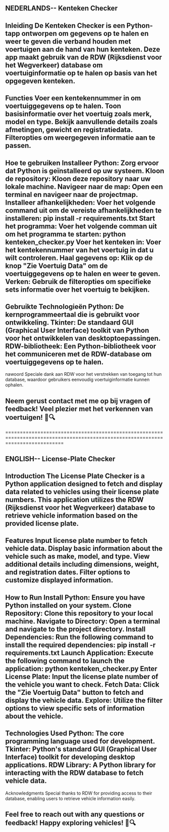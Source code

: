 NEDERLANDS-- Kenteken Checker
--------------------------------------------------------------------------------------------------------------------------------
Inleiding
    De Kenteken Checker is een Python-tapp ontworpen om gegevens op te halen en weer te geven die verband houden met voertuigen aan de hand van hun kenteken. Deze app maakt gebruik van de RDW (Rijksdienst voor het Wegverkeer) database om voertuiginformatie op te halen op basis van het opgegeven kenteken.
--------------------------------------------------------------------------------------------------------------------------------
Functies
    Voer een kentekennummer in om voertuiggegevens op te halen.
    Toon basisinformatie over het voertuig zoals merk, model en type.
    Bekijk aanvullende details zoals afmetingen, gewicht en registratiedata.
    Filteropties om weergegeven informatie aan te passen.
--------------------------------------------------------------------------------------------------------------------------------
Hoe te gebruiken
    Installeer Python: Zorg ervoor dat Python is geïnstalleerd op uw systeem.
    Kloon de repository: Kloon deze repository naar uw lokale machine.
    Navigeer naar de map: Open een terminal en navigeer naar de projectmap.
    Installeer afhankelijkheden: Voer het volgende command uit om de vereiste afhankelijkheden te installeren: pip install -r requirements.txt
    Start het programma: Voer het volgende comman uit om het programma te starten: python kenteken_checker.py
    Voer het kenteken in: Voer het kentekennummer van het voertuig in dat u wilt controleren.
    Haal gegevens op: Klik op de knop "Zie Voertuig Data" om de voertuiggegevens op te halen en weer te geven.
    Verken: Gebruik de filteropties om specifieke sets informatie over het voertuig te bekijken.
--------------------------------------------------------------------------------------------------------------------------------
Gebruikte Technologieën
    Python: De kernprogrammeertaal die is gebruikt voor ontwikkeling.
    Tkinter: De standaard GUI (Graphical User Interface) toolkit van Python voor het ontwikkelen van desktoptoepassingen.
    RDW-bibliotheek: Een Python-bibliotheek voor het communiceren met de RDW-database om voertuiggegevens op te halen.
--------------------------------------------------------------------------------------------------------------------------------
nawoord
    Speciale dank aan RDW voor het verstrekken van toegang tot hun database, waardoor gebruikers eenvoudig voertuiginformatie kunnen ophalen.

Neem gerust contact met me op bij vragen of feedback! Veel plezier met het verkennen van voertuigen! 🚗🔍
--------------------------------------------------------------------------------------------------------------------------------

================================================================================================================================

ENGLISH-- License-Plate Checker
--------------------------------------------------------------------------------------------------------------------------------
Introduction
    The License Plate Checker is a Python application designed to fetch and display data related to vehicles using their     license plate numbers. This application utilizes the RDW (Rijksdienst voor het Wegverkeer) database to retrieve vehicle information based on the provided license plate.
--------------------------------------------------------------------------------------------------------------------------------
Features
    Input license plate number to fetch vehicle data.
    Display basic information about the vehicle such as make, model, and type.
    View additional details including dimensions, weight, and registration dates.
    Filter options to customize displayed information.
--------------------------------------------------------------------------------------------------------------------------------
How to Run
    Install Python: Ensure you have Python installed on your system.
    Clone Repository: Clone this repository to your local machine.
    Navigate to Directory: Open a terminal and navigate to the project directory.
    Install Dependencies: Run the following command to install the required dependencies: pip install -r requirements.txt
    Launch Application: Execute the following command to launch the application: python kenteken_checker.py
    Enter License Plate: Input the license plate number of the vehicle you want to check.
    Fetch Data: Click the "Zie Voertuig Data" button to fetch and display the vehicle data.
    Explore: Utilize the filter options to view specific sets of information about the vehicle.
--------------------------------------------------------------------------------------------------------------------------------
Technologies Used
    Python: The core programming language used for development.
    Tkinter: Python's standard GUI (Graphical User Interface) toolkit for developing desktop applications.
    RDW Library: A Python library for interacting with the RDW database to fetch vehicle data.
--------------------------------------------------------------------------------------------------------------------------------
Acknowledgments
    Special thanks to RDW for providing access to their database, enabling users to retrieve vehicle information easily.

Feel free to reach out with any questions or feedback! Happy exploring vehicles! 🚗🔍
--------------------------------------------------------------------------------------------------------------------------------